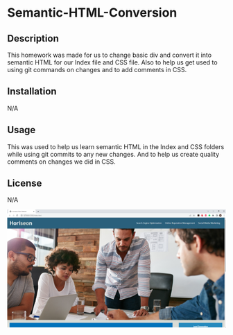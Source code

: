 # Semantic-HTML-Conversion

## Description

This homework was made for us to change basic div and convert it into semantic HTML for our Index file and CSS file. Also to help us get used to using git commands on changes and to add comments in CSS.

## Installation

N/A

## Usage

This was used to help us learn semantic HTML in the Index and CSS folders while using git commits to any new changes. And to help us create quality comments on changes we did in CSS.

## License

N/A

![Alt text](/assets/images/image.png)